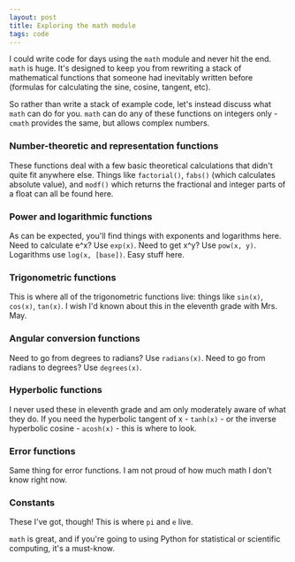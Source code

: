 ```yaml
---
layout: post
title: Exploring the math module
tags: code
---
```


I could write code for days using the `math` module and never hit the end. `math` is huge. It's designed to keep you from rewriting a stack of mathematical functions that someone had inevitably written before (formulas for calculating the sine, cosine, tangent, etc). 

So rather than write a stack of example code, let's instead discuss what `math` can do for you. `math` can do any of these functions on integers only - `cmath` provides the same, but allows complex numbers.

### Number-theoretic and representation functions

These functions deal with a few basic theoretical calculations that didn't quite fit anywhere else. Things like `factorial()`, `fabs()` (which calculates absolute value), and `modf()` which returns the fractional and integer parts of a float can all be found here. 

### Power and logarithmic functions

As can be expected, you'll find things with exponents and logarithms here. Need to calculate e^x? Use `exp(x)`. Need to get x^y? Use `pow(x, y)`. Logarithms use `log(x, [base])`. Easy stuff here.

### Trigonometric functions

This is where all of the trigonometric functions live: things like `sin(x)`, `cos(x)`, `tan(x)`. I wish I'd known about this in the eleventh grade with Mrs. May. 

### Angular conversion functions

Need to go from degrees to radians? Use `radians(x)`. Need to go from radians to degrees? Use `degrees(x)`.

### Hyperbolic functions

I never used these in eleventh grade and am only moderately aware of what they do. If you need the hyperbolic tangent of x - `tanh(x)` - or the inverse hyperbolic cosine - `acosh(x)` - this is where to look. 

### Error functions

Same thing for error functions. I am not proud of how much math I don't know right now.

### Constants

These I've got, though! This is where `pi` and `e` live.

`math` is great, and if you're going to using Python for statistical or scientific computing, it's a must-know. 
